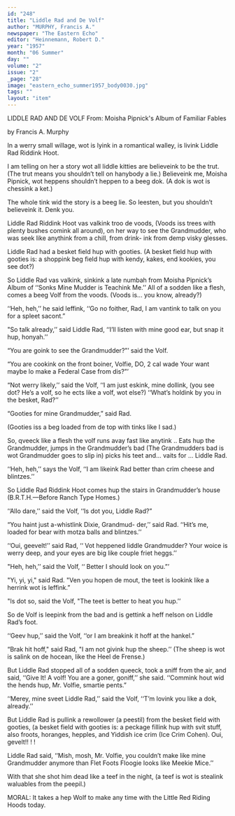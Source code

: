 ```yaml
---
id: "248"
title: "Liddle Rad and De Volf"
author: "MURPHY, Francis A."
newspaper: "The Eastern Echo"
editor: "Heinnemann, Robert D."
year: "1957"
month: "06 Summer"
day: ""
volume: "2"
issue: "2"
_page: "28"
image: "eastern_echo_summer1957_body0030.jpg"
tags: ""
layout: "item"
---
```

LIDDLE RAD AND DE VOLF
From: Moisha Pipnick's Album of Familiar Fables

by Francis A. Murphy

In a werry small willage, wot is lyink in a
romantical walley, is livink Liddle Rad Riddink
Hoot.

I am telling on her a story wot all liddle kitties
are believeink to be the trut. (The trut means you
shouldn’t tell on hanybody a lie.) Believeink me,
Moisha Pipnick, wot heppens shouldn’t heppen to a
beeg dok. (A dok is wot is chessink a ket.)

The whole tink wid the story is a beeg lie. So
leesten, but you shouldn’t believeink it. Denk you.

Liddle Rad Riddink Hoot vas valkink troo de
voods, (Voods iss trees with plenty bushes comink
all around), on her way to see the Grandmudder,
who was seek like anythink from a chill, from drink-
ink from demp visky glesses.

Liddle Rad had a besket field hup with gooties.
(A besket field hup with gooties is: a shoppink beg
field hup with kendy, kakes, end kookies, you see
dot?)

So Liddle Rad vas valkink, sinkink a late
numbah from Moisha Pipnick’s Album of ‘‘Sonks
Mine Mudder is Teachink Me.’’ All of a sodden like
a flesh, comes a beeg Volf from the voods. (Voods
is... you know, already?)

‘‘Heh, heh,’’ he said leffink, ‘‘Go no foither,
Rad, I am vantink to talk on you for a spleet
sacont.”

"So talk already,’’ said Liddle Rad, ‘‘I’ll listen
with mine good ear, but snap it hup, honyah.’’

“You are goink to see the Grandmudder?”’ said
the Volf.

“You are cookink on the front boiner, Volfie,
DO, 2 cal wade Your want maybe lo make a
Federal Case from dis?”’

“Not werry likely,’’ said the Volf, ‘‘I am just
eskink, mine dollink, (you see dot? He’s a volf, so
he ects like a volf, wot else?) ‘‘What’s holdink by
you in the besket, Rad?’’

“Gooties for mine Grandmudder,” said Rad.

(Gooties iss a beg loaded from de top with tinks
like I sad.)

So, qveeck like a flesh the volf runs avay fast
like anytink .. Eats hup the Grandmudder, jumps
in the Grandmudder’s bad (The Grandmudders bad
is wot Grandmudder goes to slip in) picks his teet
and... vaits for ... Liddle Rad.

‘‘Heh, heh,’’ says the Volf, ‘‘I am likeink Rad
better than crim cheese and blintzes.’’

So Liddle Rad Riddink Hoot comes hup the
stairs in Grandmudder’s house (B.R.T.H.—Before
Ranch Type Homes.)

‘‘Allo dare,’’ said the Volf, ‘‘Is dot you, Liddle
Rad?”

“You haint just a-whistlink Dixie, Grandmud-
der,’’ said Rad. ‘‘Hit’s me, loaded for bear with
motza balls and blintzes.’’

‘‘Oui, geevelt!’’ said Rad, ‘‘ Vot heppened liddle
Grandmudder? Your woice is werry deep, and your
eyes are big like couple friet heggs.’’

"Heh, heh,’’ said the Volf, ‘‘ Better I should look
on you.”’

"Yi, yi, yi," said Rad. "Ven you hopen de
mout, the teet is lookink like a herrink wot is
leffink.”

"ls dot so, said the Volf, "The teet is better to
heat you hup.’’

So de Volf is leepink from the bad and is
gettink a heff nelson on Liddle Rad’s foot.

‘‘Geev hup,’’ said the Volf, ‘‘or I am breakink it
hoff at the hankel.”

“Brak hit hoff," said Rad, "I am not givink
hup the sheep.’’ (The sheep is wot is salink on de
hocean, like the Heel de Frense.)

But Liddle Rad stopped all of a sodden queeck,
took a sniff from the air, and said, ‘‘Give lt! A volf!
You are a goner, goniff,’’ she said. ‘‘Commink hout
wid the hends hup, Mr. Volfie, smartie pents.”

‘‘Merey, mine sveet Liddle Rad,’’ said the Volf,
‘‘T’m lovink you like a dok, already.’’

But Liddle Rad is pullink a rewollower (a
peestil) from the besket field with gooties, (a besket
field with gooties is: a peckage fillink hup with
svit stuff, also froots, horanges, hepples, and Yiddish
ice crim (Ice Crim Cohen). Oui, gevelt!! ! !

Liddle Rad said, ‘‘Mish, mosh, Mr. Volfie, you
couldn’t make like mine Grandmudder anymore than
Flet Foots Floogie looks like Meekie Mice.’’

With that she shot him dead like a teef in the
night, (a teef is wot is stealink waluables from the
peepil.)

MORAL: It takes a hep Wolf to make any time
with the Little Red Riding Hoods
today.
